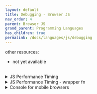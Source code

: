 ```yaml
---
layout: default
title: Debugging - Browser JS
nav_order: 4
parent: Browser JS
grand_parent: Programming Languages
has_children: true
permalink: /docs/languages/js/debugging
---
```


other resources:
- not yet available

<br/>
<details markdown="block">
  <summary>
    JS Performance Timing
  </summary>

```js
// a function for testing performance
function measurementTest(callback, iterations = 3) {
  return new Promise(resolve => {
    console.log(`doing some work... counting down ${iterations}...`)
    setTimeout(function() {
      if (iterations <= 0 ) {
        callback()
        resolve(true)
        return
      } else {
        resolve(measurementTest(callback, iterations - 1))
      }
    }, 1000)
  })
}

// created profile can be seen in 'CPU PROFILES' part in
// 'Javascript Profiler' tab that can be opened from
// Developer Tools → Three dots → More tools.
console.profile("TEST :: console.profile")
measurementTest(function(){
  console.profileEnd("TEST :: console.profile")
})

// using console.timeStamp
// the console.timeStamp method adds a single marker to the browser's Performance tool
console.profile("profiling...")
console.timeStamp("TEST :: console.timeStamp started")
measurementTest(function(){
  console.timeStamp("TEST :: console.timeStamp ended")
  console.profileEnd("profiling...")
})

// using console.time
console.time("TEST :: console.time")
measurementTest(function(){
  console.timeEnd("TEST :: console.time")
})

// using perfomance.now
;(() => {
  const t0 = performance.now()
  measurementTest(function(){
    var t1 = performance.now()
    console.log(`it took ${t1 - t0} milliseconds.`)
  })
})();

// using performance.mark
performance.clearMarks()
performance.clearMeasures()
;(() => {
  performance.mark('measurement start')
  measurementTest(function(){
    performance.mark('measurement end')
  }).then(() => {
    performance.measure(
      'measurement',
      'measurement start',
      'measurement end'
    )
    const measures = performance.getEntriesByName('measurement')
    const [measure] = measures
    console.log(`performance timing was ${measure.duration}ms`)
  })
})();
```

<br/>
<!-- JS Performance Timing -->
</details>


<details markdown="block">
  <summary>
    JS Performance Timing - wrapper fn
  </summary>

```js
// sync
const perfduration = (metricName, func) => (...args) => {
  performance.mark(`${metricName} start`)
  const result = func(...args)
  performance.mark(`${metricName} end`)
  performance.measure(`${metricName}`, `${metricName} start`, `${metricName} end`)

  const measures = performance.getEntriesByName(`${metricName}`)
  // the reverse fn will get the lastest measurement via destructuring
  const [measure] = measures.reverse()
  console.log(`${metricName}: performance timing was ${measure.duration}ms`)
  return result
}


function measurementTest(iterations = 10) {
  for (let i = 0; i < iterations; i++) {
    console.log(i);
  }
}

perfduration('testing...', measurementTest)();
perfduration('testing...', measurementTest)(20);
perfduration('testing...', measurementTest)(100);
```

```js
// async
const perfduration = (metricName, func) => (...args) => {
  performance.mark(`${metricName} start`)
  return Promise.resolve(func(...args)).then((...data) => {
    performance.mark(`${metricName} end`)
    performance.measure(`${metricName}`, `${metricName} start`, `${metricName} end`)

    const measures = performance.getEntriesByName(`${metricName}`)
    // the reverse fn will get the lastest measurement via destructuring
    const [measure] = measures.reverse()
    console.log(`${metricName}: performance timing was ${measure.duration}ms`)
    return Promise.resolve(...data)
  })
}


function measurementTest(callback, iterations = 3) {
  return new Promise(resolve => {
    console.log(`doing some work... counting down ${iterations}...`)
    setTimeout(function() {
      if (iterations <= 0 ) {
        callback()
        resolve(true)
        return
      } else {
        resolve(measurementTest(callback, iterations - 1))
      }
    }, 1000)
  })
}

perfduration('testing 1...', measurementTest)(function callback () {
  console.log('done 1')
}, 1);

perfduration('testing 2...', measurementTest)(function callback () {
  console.log('done 2')
}, 2);

perfduration('testing 4...', measurementTest)(function callback () {
  console.log('done 4')
}, 4);
```

<br/>
<!-- JS Performance Timing - wrapper fn -->
</details>

<details markdown="block">
  <summary>
    Console for mobile browsers
  </summary>

A Console for Mobile Browsers — If you’re in a situation where you have no access to DevTools, you can add Eruda to your page and it provides a sort of virtual devtools you can use from any browser, including on mobile.
- [github](https://github.com/liriliri/eruda)

Browse it on your phone:
- [ilima wiki](http://wiki.ilima.xyz/eruda.html)
- [eruda home page](https://eruda.liriliri.io/)

In order to try it for different sites, execute the script below on browser address bar.

```js
javascript:(function () { var script = document.createElement('script'); script.src="https://cdn.jsdelivr.net/npm/eruda"; document.body.append(script); script.onload = function () { eruda.init(); } })();
```

```html
<!DOCTYPE html>
<!--
https://www.jsdelivr.com/package/npm/eruda
https://www.jsdelivr.com/package/npm/eruda-code

https://cdn.jsdelivr.net/npm/eruda@3.0.1/eruda.min.js
https://cdn.jsdelivr.net/npm/eruda-code@2.1.0/eruda-code.min.js
-->
<html>
  <head>
    <script src="//cdn.jsdelivr.net/npm/eruda"></script>
    <script src="//cdn.jsdelivr.net/npm/eruda-code"></script>
  </head>
<body>

<button type="button" onClick="eruda.show()">Show</button>
<button type="button" onClick="eruda.hide()">Hide</button>
<h1>Console for mobile browsers</h1>
<ul>
  <li><a href="https://github.com/liriliri/eruda">Github</a></li>
  <li><a href="https://eruda.liriliri.io/">Documentation</a></li>
</ul>

<br/>
<code>
javascript:(function () { var script = document.createElement('script'); script.src="https://cdn.jsdelivr.net/npm/eruda"; document.body.append(script); script.onload = function () { eruda.init(); } })();
</code>

<br/><br/>
<code>python3 -m http.server 8000</code>

<script>
eruda.init();
// eruda.position({x:0, y: 0});
// eruda.util.evalCss.setTheme('Dark')
// eruda.util.evalCss.setTheme('Light')
eruda.add(erudaCode);
</script>
</body>
</html>
```

<br/>
<!-- Console for mobile browsers -->
</details>

